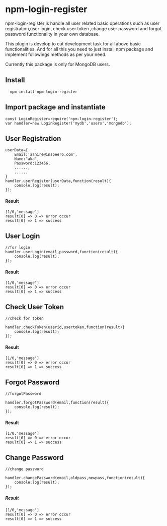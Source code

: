 # npm-login-register

npm-login-register is handle all user related basic operations such as user registration,user login, check user token ,change user password and forgot password functionality in your own database.

This plugin is develop to cut development task for all above basic functionalities. 
And for all this you need to just install npm package and implement followings methods as per your need.

Currently this package is only for MongoDB users.

## Install
```
  npm install npm-login-register
```  
## Import package and instantiate
```
const LoginRegister=require('npm-login-register');
var handler=new LoginRegister('mydb','users','mongodb');
```
## User Registration
```
userData={
    Email:'aahire@inspeero.com',
    Name:"aka",
    Password:123456,
    ......,
    ......
}
handler.userRegister(userData,function(result){
    console.log(result);
});
```
#### Result
  ```
  [1/0,'message']
  result[0] => 0 => error occur
  result[0] => 1 => success
  ```
## User Login
```
//for login
handler.userLogin(email,password,function(result){
    console.log(result);
});
```
#### Result
  ```
  [1/0,'message']
  result[0] => 0 => error occur
  result[0] => 1 => success
  ```
## Check User Token

```
//check for token

handler.checkToken(userid,usertoken,function(result){
    console.log(result);
});
```
#### Result
  ```
  [1/0,'message']
  result[0] => 0 => error occur
  result[0] => 1 => success
  ```
## Forgot Password
```
//forgotPassword

handler.forgotPassword(email,function(result){
    console.log(result);
});
```
#### Result
  ```
  [1/0,'message']
  result[0] => 0 => error occur
  result[0] => 1 => success
  ```
## Change Password

```
//change password

handler.changePassword(email,oldpass,newpass,function(result){
    console.log(result);
});
```
##### Result
  ```
  [1/0,'message']
  result[0] => 0 => error occur
  result[0] => 1 => success
  ```
